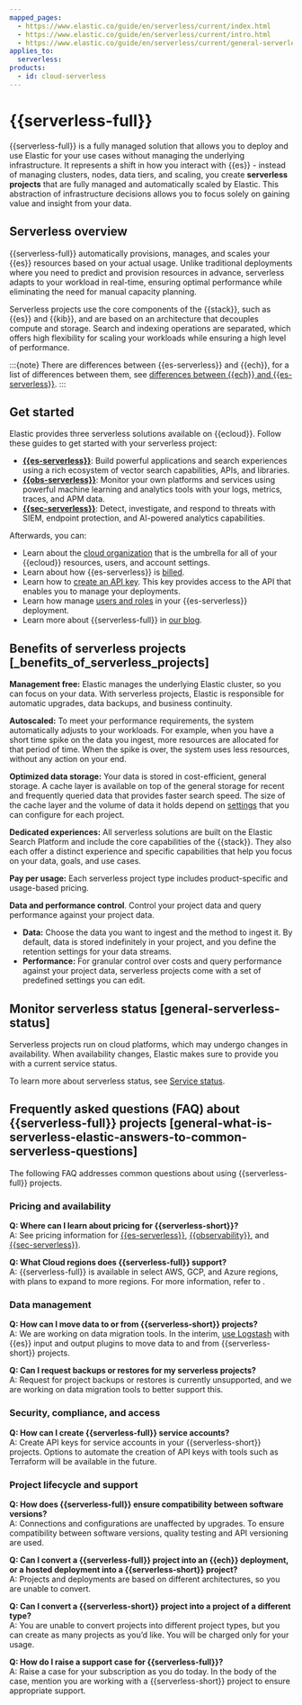 ```yaml
---
mapped_pages:
  - https://www.elastic.co/guide/en/serverless/current/index.html
  - https://www.elastic.co/guide/en/serverless/current/intro.html
  - https://www.elastic.co/guide/en/serverless/current/general-serverless-status.html
applies_to:
  serverless:
products:
  - id: cloud-serverless
---
```


# {{serverless-full}}

{{serverless-full}} is a fully managed solution that allows you to deploy and use Elastic for your use cases without managing the underlying infrastructure. It represents a shift in how you interact with {{es}} - instead of managing clusters, nodes, data tiers, and scaling, you create **serverless projects** that are fully managed and automatically scaled by Elastic. This abstraction of infrastructure decisions allows you to focus solely on gaining value and insight from your data.

## Serverless overview

{{serverless-full}} automatically provisions, manages, and scales your {{es}} resources based on your actual usage. Unlike traditional deployments where you need to predict and provision resources in advance, serverless adapts to your workload in real-time, ensuring optimal performance while eliminating the need for manual capacity planning.

Serverless projects use the core components of the {{stack}}, such as {{es}} and {{kib}}, and are based on an architecture that decouples compute and storage. Search and indexing operations are separated, which offers high flexibility for scaling your workloads while ensuring a high level of performance.

:::{note}
There are differences between {{es-serverless}} and {{ech}}, for a list of differences between them, see [differences between {{ech}} and {{es-serverless}}](../elastic-cloud.md#general-what-is-serverless-elastic-differences-between-serverless-projects-and-hosted-deployments-on-ecloud).
:::

## Get started

Elastic provides three serverless solutions available on {{ecloud}}. Follow these guides to get started with your serverless project:

* **[{{es-serverless}}](/solutions/search/get-started.md)**: Build powerful applications and search experiences using a rich ecosystem of vector search capabilities, APIs, and libraries.
* **[{{obs-serverless}}](../../../solutions/observability/get-started.md)**: Monitor your own platforms and services using powerful machine learning and analytics tools with your logs, metrics, traces, and APM data.
* **[{{sec-serverless}}](../../../solutions/security/get-started/create-security-project.md)**: Detect, investigate, and respond to threats with SIEM, endpoint protection, and AI-powered analytics capabilities.

Afterwards, you can:

* Learn about the [cloud organization](../../cloud-organization.md) that is the umbrella for all of your {{ecloud}} resources, users, and account settings.
* Learn about how {{es-serverless}} is [billed](../../cloud-organization/billing/serverless-project-billing-dimensions.md).
* Learn how to [create an API key](../../api-keys/serverless-project-api-keys.md). This key provides access to the API that enables you to manage your deployments.
* Learn how manage [users and roles](../../users-roles/cloud-organization.md) in your {{es-serverless}} deployment.
* Learn more about {{serverless-full}} in [our blog](https://www.elastic.co/blog/elastic-cloud-serverless).

## Benefits of serverless projects [_benefits_of_serverless_projects]

**Management free:** Elastic manages the underlying Elastic cluster, so you can focus on your data. With serverless projects, Elastic is responsible for automatic upgrades, data backups, and business continuity.

**Autoscaled:** To meet your performance requirements, the system automatically adjusts to your workloads. For example, when you have a short time spike on the data you ingest, more resources are allocated for that period of time. When the spike is over, the system uses less resources, without any action on your end.

**Optimized data storage:** Your data is stored in cost-efficient, general storage. A cache layer is available on top of the general storage for recent and frequently queried data that provides faster search speed. The size of the cache layer and the volume of data it holds depend on [settings](../../../deploy-manage/deploy/elastic-cloud/project-settings.md) that you can configure for each project.

**Dedicated experiences:** All serverless solutions are built on the Elastic Search Platform and include the core capabilities of the {{stack}}. They also each offer a distinct experience and specific capabilities that help you focus on your data, goals, and use cases.

**Pay per usage:** Each serverless project type includes product-specific and usage-based pricing.

**Data and performance control**. Control your project data and query performance against your project data.
  * **Data:** Choose the data you want to ingest and the method to ingest it. By default, data is stored indefinitely in your project, and you define the retention settings for your data streams.
  * **Performance:** For granular control over costs and query performance against your project data, serverless projects come with a set of predefined settings you can edit.

## Monitor serverless status [general-serverless-status]

Serverless projects run on cloud platforms, which may undergo changes in availability. When availability changes, Elastic makes sure to provide you with a current service status.

To learn more about serverless status, see [Service status](../../cloud-organization/service-status.md).

## Frequently asked questions (FAQ) about {{serverless-full}} projects [general-what-is-serverless-elastic-answers-to-common-serverless-questions]

The following FAQ addresses common questions about using {{serverless-full}} projects.

### Pricing and availability
**Q: Where can I learn about pricing for {{serverless-short}}?**  
A: See pricing information for [{{es-serverless}}](https://www.elastic.co/pricing/serverless-search), [{{observability}}](https://www.elastic.co/pricing/serverless-observability), and [{{sec-serverless}}](https://www.elastic.co/pricing/serverless-security).

**Q: What Cloud regions does {{serverless-full}} support?**  
A: {{serverless-full}} is available in select AWS, GCP, and Azure regions, with plans to expand to more regions. For more information, refer to [](/deploy-manage/deploy/elastic-cloud/regions.md).

### Data management
**Q: How can I move data to or from {{serverless-short}} projects?**  
A: We are working on data migration tools. In the interim, [use Logstash](logstash://reference/index.md) with {{es}} input and output plugins to move data to and from {{serverless-short}} projects.

**Q: Can I request backups or restores for my serverless projects?**  
A: Request for project backups or restores is currently unsupported, and we are working on data migration tools to better support this.

### Security, compliance, and access
**Q: How can I create {{serverless-full}} service accounts?**  
A: Create API keys for service accounts in your {{serverless-short}} projects. Options to automate the creation of API keys with tools such as Terraform will be available in the future.

### Project lifecycle and support
**Q: How does {{serverless-full}} ensure compatibility between software versions?**  
A: Connections and configurations are unaffected by upgrades. To ensure compatibility between software versions, quality testing and API versioning are used.

**Q: Can I convert a {{serverless-full}} project into an {{ech}} deployment, or a hosted deployment into a {{serverless-short}} project?**  
A: Projects and deployments are based on different architectures, so you are unable to convert.

**Q: Can I convert a {{serverless-short}} project into a project of a different type?**  
A: You are unable to convert projects into different project types, but you can create as many projects as you’d like. You will be charged only for your usage.

**Q: How do I raise a support case for {{serverless-full}}?**  
A: Raise a case for your subscription as you do today. In the body of the case, mention you are working with a {{serverless-short}} project to ensure appropriate support.
